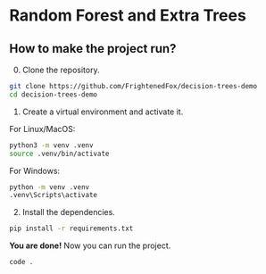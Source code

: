 # Random Forest and Extra Trees

## How to make the project run?

0. Clone the repository.

  ```bash
  git clone https://github.com/FrightenedFox/decision-trees-demo
  cd decision-trees-demo
  ```

1. Create a virtual environment and activate it.

  For Linux/MacOS:
  
  ```bash
  python3 -m venv .venv
  source .venv/bin/activate
  ```
  
  For Windows:
  
  ```bash
  python -m venv .venv
  .venv\Scripts\activate
  ```

2. Install the dependencies.

  ```bash
  pip install -r requirements.txt
  ```
  

**You are done!** Now you can run the project.

```bash
code .
```
